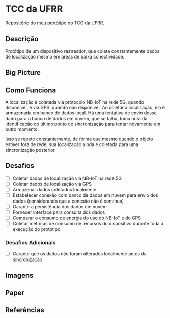 # TCC da UFRR

Repositório do meu protótipo do TCC da UFRR.

## Descrição

Protótipo de um dispositivo rastreador, que coleta constantemente dados de localização mesmo em
áreas de baixa conectividade.

## Big Picture

<!-- Em Progresso -->

## Como Funciona

A localização é coletada via protocolo NB-IoT na rede 5G, quando disponível, e via GPS, quando não
disponível. Ao coletar a localização, ela é armazenada em banco de dados local. Há uma tentativa de
envio desse dado para o banco de dados em nuvem, que se falha, toma nota da identificação do último
ponto de sincronização para tentar novamente em outro momento.

Isso se repete constantemente, de forma que mesmo quando o objeto estiver fora de rede, sua
localização ainda é coletada para uma sincronização posterior.

## Desafios

- [ ] Coletar dados de localização via NB-IoT na rede 5G
- [ ] Coletar dados de localização via GPS
- [ ] Armazenar dados coletados localmente
- [ ] Estabelecer conexão com banco de dados em nuvem para envio dos dados (considerando que a
conexão não é contínua)
- [ ] Garantir a persistência dos dados em nuvem
- [ ] Fornecer interface para consulta dos dados
- [ ] Comparar o consumo de energia do uso do NB-IoT e do GPS
- [ ] Coletar métricas de consumo de recursos do dispositivo durante toda a execução do protótipo

### Desafios Adicionais

- [ ] Garantir que os dados não foram alterados localmente antes da sincronização

## Imagens

<!-- Em Progresso -->

## Paper

<!-- Em Progresso -->

## Referências

<!-- Em Progresso -->
